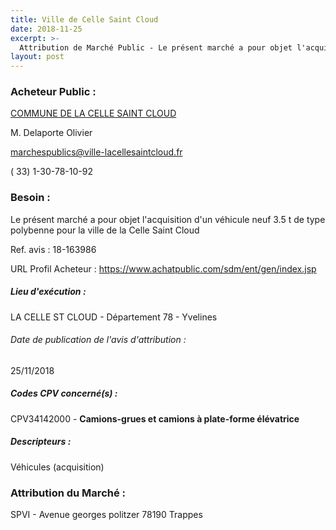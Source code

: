 ```yaml
---
title: Ville de Celle Saint Cloud
date: 2018-11-25
excerpt: >-
  Attribution de Marché Public - Le présent marché a pour objet l'acquisition d'un véhicule neuf 3.5 t de type polybenne pour la ville de la Celle Saint Cloud
layout: post
---
```


### Acheteur Public : 
<a href="/acheteur-33/siren-217801265"> COMMUNE DE LA CELLE SAINT CLOUD</a><br/>

M. Delaporte Olivier

marchespublics@ville-lacellesaintcloud.fr

( 33) 1-30-78-10-92

### Besoin :

Le présent marché a pour objet l'acquisition d'un véhicule neuf 3.5 t de type polybenne pour la ville de la Celle Saint Cloud

Ref. avis : 18-163986

URL Profil Acheteur : https://www.achatpublic.com/sdm/ent/gen/index.jsp

##### Lieu d'exécution :

LA CELLE ST CLOUD - Département 78 - Yvelines

###### Date de publication de l'avis d'attribution : 
25/11/2018

##### Codes CPV concerné(s) :
CPV34142000 - **Camions-grues et camions à plate-forme élévatrice** <br/>

##### Descripteurs :
Véhicules (acquisition) <br/>

### Attribution du Marché :
SPVI - Avenue georges politzer 78190 Trappes <br/>
